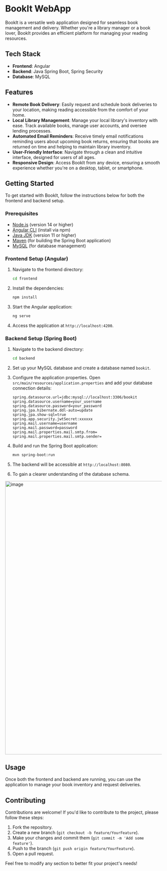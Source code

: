 # BookIt WebApp

BookIt is a versatile web application designed for seamless book management and delivery. Whether you're a library manager or a book lover, BookIt provides an efficient platform for managing your reading resources.

## Tech Stack

- **Frontend**: Angular
- **Backend**: Java Spring Boot, Spring Security
- **Database**: MySQL

## Features

- **Remote Book Delivery**: Easily request and schedule book deliveries to your location, making reading accessible from the comfort of your home.
- **Local Library Management**: Manage your local library's inventory with ease. Track available books, manage user accounts, and oversee lending processes.
- **Automated Email Reminders**: Receive timely email notifications reminding users about upcoming book returns, ensuring that books are returned on time and helping to maintain library inventory.
- **User-Friendly Interface**: Navigate through a clean and intuitive interface, designed for users of all ages.
- **Responsive Design**: Access BookIt from any device, ensuring a smooth experience whether you're on a desktop, tablet, or smartphone.

## Getting Started

To get started with BookIt, follow the instructions below for both the frontend and backend setup.

### Prerequisites

- [Node.js](https://nodejs.org/) (version 14 or higher)
- [Angular CLI](https://angular.io/cli) (install via npm)
- [Java JDK](https://www.oracle.com/java/technologies/javase-jdk11-downloads.html) (version 11 or higher)
- [Maven](https://maven.apache.org/) (for building the Spring Boot application)
- [MySQL](https://www.mysql.com/) (for database management)

### Frontend Setup (Angular)

1. Navigate to the frontend directory:

   ```bash
   cd frontend
   ```

2. Install the dependencies:

   ```bash
   npm install
   ```

3. Start the Angular application:

   ```bash
   ng serve
   ```

4. Access the application at `http://localhost:4200`.

### Backend Setup (Spring Boot)

1. Navigate to the backend directory:

   ```bash
   cd backend
   ```

2. Set up your MySQL database and create a database named `bookit`.

3. Configure the application properties. Open `src/main/resources/application.properties` and add your database connection details:

   ```properties
   spring.datasource.url=jdbc:mysql://localhost:3306/bookit
   spring.datasource.username=your_username
   spring.datasource.password=your_password
   spring.jpa.hibernate.ddl-auto=update
   spring.jpa.show-sql=true
   spring.app.security.jwtSecret:xxxxxx
   spring.mail.username=username
   spring.mail.password=password
   spring.mail.properties.mail.smtp.from=
   spring.mail.properties.mail.smtp.sender=
   ```

4. Build and run the Spring Boot application:

   ```bash
   mvn spring-boot:run
   ```

5. The backend will be accessible at `http://localhost:8080`.
   
6. To gain a clearer understanding of the database schema.
<img width="1367" height="878" alt="image" src="https://github.com/user-attachments/assets/2717eddd-55f3-428c-82ee-76a724ffcd7a" />


## Usage

Once both the frontend and backend are running, you can use the application to manage your book inventory and request deliveries.

## Contributing

Contributions are welcome! If you'd like to contribute to the project, please follow these steps:

1. Fork the repository.
2. Create a new branch (`git checkout -b feature/YourFeature`).
3. Make your changes and commit them (`git commit -m 'Add some feature'`).
4. Push to the branch (`git push origin feature/YourFeature`).
5. Open a pull request.

Feel free to modify any section to better fit your project's needs!
